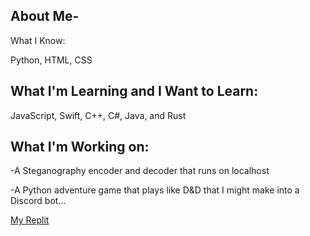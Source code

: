 ## About Me-

What I Know:

Python, HTML, CSS



## What I'm Learning and I Want to Learn:

JavaScript, Swift, C++, C#, Java, and Rust



## What I'm Working on:

-A Steganography encoder and decoder that runs on localhost

-A Python adventure game that plays like D&D that I might make into a Discord bot...


[My Replit](https://replit.com/@robertrover811/)
